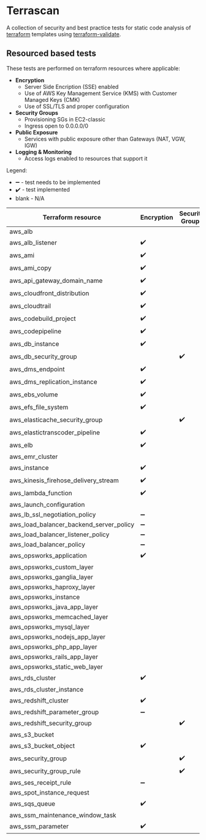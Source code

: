 Terrascan
==========
A collection of security and best practice tests for static code analysis of [terraform](https://www.terraform.io) templates using [terraform-validate](https://github.com/elmundio87/terraform_validate).

Resourced based tests
----------------------
These tests are performed on terraform resources where applicable:
- **Encryption**
    - Server Side Encription (SSE) enabled
    - Use of AWS Key Management Service (KMS) with Customer Managed Keys (CMK)
    - Use of SSL/TLS and proper configuration
- **Security Groups**
    - Provisioning SGs in EC2-classic
    - Ingress open to 0.0.0.0/0
- **Public Exposure**
    - Services with public exposure other than Gateways (NAT, VGW, IGW)
- **Logging & Monitoring**
    - Access logs enabled to resources that support it

Legend:
 - :heavy_minus_sign: - test needs to be implemented
 - :heavy_check_mark: - test implemented
 - blank - N/A

Terraform resource | Encryption | Security Groups | Public Exposure | Logging & Monitoring |
------------------ | ---------- | --------------- | --------------- | -------------------- |
aws_alb | | | :heavy_minus_sign: | :heavy_minus_sign: |
aws_alb_listener | :heavy_check_mark: | | |
aws_ami | :heavy_check_mark: | | :heavy_minus_sign: |
aws_ami_copy | :heavy_check_mark: | | |
aws_api_gateway_domain_name | :heavy_check_mark: | | |
aws_cloudfront_distribution | :heavy_check_mark: | | | :heavy_minus_sign: |
aws_cloudtrail | :heavy_check_mark: | | | :heavy_minus_sign: |
aws_codebuild_project | :heavy_check_mark: | | |
aws_codepipeline | :heavy_check_mark: | | |
aws_db_instance | :heavy_check_mark: | | :heavy_minus_sign: |
aws_db_security_group | | :heavy_check_mark: | |
aws_dms_endpoint | :heavy_check_mark: | | |
aws_dms_replication_instance | :heavy_check_mark: | | :heavy_minus_sign: |
aws_ebs_volume | :heavy_check_mark: | | |
aws_efs_file_system | :heavy_check_mark: | | |
aws_elasticache_security_group | | :heavy_check_mark: |
aws_elastictranscoder_pipeline | :heavy_check_mark: | | |
aws_elb | :heavy_check_mark: | | :heavy_minus_sign: | :heavy_minus_sign: |
aws_emr_cluster | | | :heavy_minus_sign: | :heavy_minus_sign: |
aws_instance | :heavy_check_mark: | | :heavy_minus_sign: |
aws_kinesis_firehose_delivery_stream | :heavy_check_mark: | | | :heavy_minus_sign: |
aws_lambda_function | :heavy_check_mark: | | |
aws_launch_configuration | | | :heavy_minus_sign: |
aws_lb_ssl_negotiation_policy | :heavy_minus_sign: | | |
aws_load_balancer_backend_server_policy | :heavy_minus_sign: | | |
aws_load_balancer_listener_policy | :heavy_minus_sign: | | |
aws_load_balancer_policy | :heavy_minus_sign: | | |
aws_opsworks_application | :heavy_check_mark: | | :heavy_minus_sign: |
aws_opsworks_custom_layer | | | :heavy_minus_sign: |
aws_opsworks_ganglia_layer | | | :heavy_minus_sign: |
aws_opsworks_haproxy_layer | | | :heavy_minus_sign: |
aws_opsworks_instance | | | :heavy_minus_sign: |
aws_opsworks_java_app_layer | | | :heavy_minus_sign: |
aws_opsworks_memcached_layer | | | :heavy_minus_sign: |
aws_opsworks_mysql_layer | | | :heavy_minus_sign: |
aws_opsworks_nodejs_app_layer | | | :heavy_minus_sign: |
aws_opsworks_php_app_layer | | | :heavy_minus_sign: |
aws_opsworks_rails_app_layer | | | :heavy_minus_sign: |
aws_opsworks_static_web_layer | | | :heavy_minus_sign: |
aws_rds_cluster | :heavy_check_mark: | | |
aws_rds_cluster_instance | | | :heavy_minus_sign: |
aws_redshift_cluster | :heavy_check_mark: | | :heavy_minus_sign: | :heavy_minus_sign: |
aws_redshift_parameter_group | :heavy_minus_sign: | | | :heavy_minus_sign: |
aws_redshift_security_group | | :heavy_check_mark: | |
aws_s3_bucket | | | :heavy_minus_sign: | :heavy_minus_sign: |
aws_s3_bucket_object | :heavy_check_mark: | | |
aws_security_group | | :heavy_check_mark: |
aws_security_group_rule | | :heavy_check_mark: | |
aws_ses_receipt_rule | :heavy_minus_sign: | | |
aws_spot_instance_request | | | :heavy_minus_sign: |
aws_sqs_queue | :heavy_check_mark: | | :heavy_minus_sign: |
aws_ssm_maintenance_window_task | | | | :heavy_minus_sign: |
aws_ssm_parameter | :heavy_check_mark: | | |
